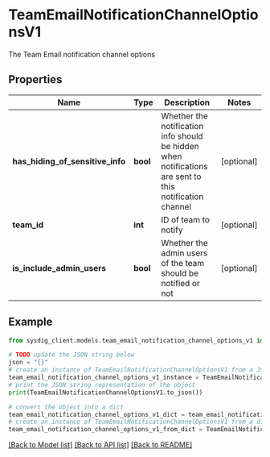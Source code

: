 # TeamEmailNotificationChannelOptionsV1

The Team Email notification channel options

## Properties

Name | Type | Description | Notes
------------ | ------------- | ------------- | -------------
**has_hiding_of_sensitive_info** | **bool** | Whether the notification info should be hidden when notifications are sent to this notification channel | [optional] 
**team_id** | **int** | ID of team to notify | [optional] 
**is_include_admin_users** | **bool** | Whether the admin users of the team should be notified or not | [optional] 

## Example

```python
from sysdig_client.models.team_email_notification_channel_options_v1 import TeamEmailNotificationChannelOptionsV1

# TODO update the JSON string below
json = "{}"
# create an instance of TeamEmailNotificationChannelOptionsV1 from a JSON string
team_email_notification_channel_options_v1_instance = TeamEmailNotificationChannelOptionsV1.from_json(json)
# print the JSON string representation of the object
print(TeamEmailNotificationChannelOptionsV1.to_json())

# convert the object into a dict
team_email_notification_channel_options_v1_dict = team_email_notification_channel_options_v1_instance.to_dict()
# create an instance of TeamEmailNotificationChannelOptionsV1 from a dict
team_email_notification_channel_options_v1_from_dict = TeamEmailNotificationChannelOptionsV1.from_dict(team_email_notification_channel_options_v1_dict)
```
[[Back to Model list]](../README.md#documentation-for-models) [[Back to API list]](../README.md#documentation-for-api-endpoints) [[Back to README]](../README.md)


